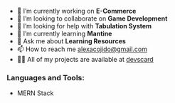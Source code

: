 <!--
<p> <img src="https://komarev.com/ghpvc/?username=sleepypillowz&label=Profile%20views&color=0e75b6&style=flat" alt="sleepypillowz" /> </p>
-->
- 🔭 I’m currently working on **E-Commerce**
- 👯 I’m looking to collaborate on **Game Development**
- 🤝 I’m looking for help with **Tabulation System**
- 🌱 I’m currently learning **Mantine**
- 💬 Ask me about **Learning Resources**
- 📫 How to reach me alexacojido@gmail.com
- 👨‍💻 All of my projects are available at <a href="https://alexacojido.netlify.app" target="_blank">devscard</a>

### Languages and Tools:
- MERN Stack
<!--
[![Harlok's WakaTime stats](https://github-readme-stats.vercel.app/api/wakatime?username=sleepypillowz)](https://github.com/anuraghazra/github-readme-stats)

![Anurag's GitHub stats](https://github-readme-stats.vercel.app/api?username=sleepypillowz&show_icons=true&theme=dracula)
-->
